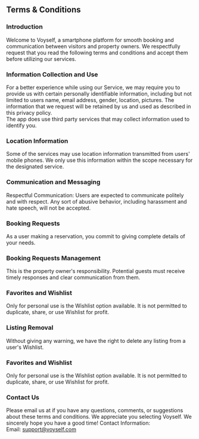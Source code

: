 Terms & Conditions 
----------------

### Introduction  
Welcome to Voyself, a smartphone platform for smooth booking and communication between visitors and property owners. We respectfully request that you read the following terms and conditions and accept them before utilizing our services.

### Information Collection and Use  
For a better experience while using our Service, we may require you to provide us with certain personally identifiable information, including but not limited to users name, email address, gender, location, pictures. The information that we request will be retained by us and used as described in this privacy policy.  
The app does use third party services that may collect information used to identify you. 

### Location Information  
Some of the services may use location information transmitted from users' mobile phones. We only use this information within the scope necessary for the designated service.  

###  Communication and Messaging
Respectful Communication: Users are expected to communicate politely and with respect. Any sort of abusive behavior, including harassment and hate speech, will not be accepted.

### Booking Requests 
As a user making a reservation, you commit to giving complete details of your needs. 

### Booking Requests Management
This is the property owner's responsibility. Potential guests must receive timely responses and clear communication from them.

### Favorites and Wishlist
Only for personal use is the Wishlist option available. It is not permitted to duplicate, share, or use Wishlist for profit.

### Listing Removal
Without giving any warning, we have the right to delete any listing from a user's Wishlist.
 
### Favorites and Wishlist
Only for personal use is the Wishlist option available. It is not permitted to duplicate, share, or use Wishlist for profit.
 


### Contact Us  
Please email us at if you have any questions, comments, or suggestions about these terms and conditions. 
We appreciate you selecting Voyself. We sincerely hope you have a good time!
Contact Information:  
Email: support@voyself.com
